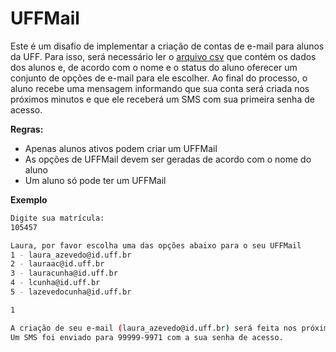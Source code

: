 # UFFMail

Este é um disafio de implementar a criação de contas de e-mail para alunos da UFF. Para isso,
será necessário ler o [arquivo csv](datasets/alunos.csv) que contém os dados dos alunos e, de acordo com o nome e o status do aluno oferecer um conjunto de
opções de e-mail para ele escolher. Ao final do processo, o aluno recebe uma mensagem informando que sua conta será criada
nos próximos minutos e que ele receberá um SMS com sua primeira senha de acesso.

**Regras:**
* Apenas alunos ativos podem criar um UFFMail
* As opções de UFFMail devem ser geradas de acordo com o nome do aluno
* Um aluno só pode ter um UFFMail

**Exemplo**
```bash
Digite sua matrícula:
105457

Laura, por favor escolha uma das opções abaixo para o seu UFFMail
1 - laura_azevedo@id.uff.br
2 - lauraac@id.uff.br
3 - lauracunha@id.uff.br
4 - lcunha@id.uff.br
5 - lazevedocunha@id.uff.br

1

A criação de seu e-mail (laura_azevedo@id.uff.br) será feita nos próximos minutos.
Um SMS foi enviado para 99999-9971 com a sua senha de acesso.
```
